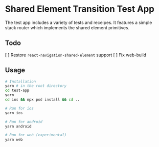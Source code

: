 # Shared Element Transition Test App

The test app includes a variety of tests and receipes. It features a simple stack router which implements the shared element primitives.

## Todo

[ ] Restore `react-navigation-shared-element` support
[ ] Fix web-build

## Usage

```bash
# Installation
yarn # in the root directory
cd test-app
yarn
cd ios && npx pod install && cd ..

# Run for ios
yarn ios

# Run for android
yarn android

# Run for web (experimental)
yarn web
```
